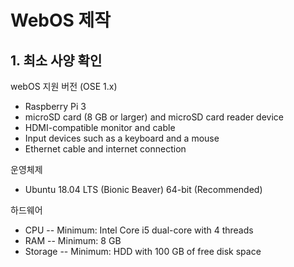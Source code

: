 # WebOS 제작
## 1. 최소 사양 확인

webOS 지원 버전 (OSE 1.x)
- Raspberry Pi 3
- microSD card (8 GB or larger) and microSD card reader device
- HDMI-compatible monitor and cable
- Input devices such as a keyboard and a mouse
- Ethernet cable and internet connection

운영체제
- Ubuntu 18.04 LTS (Bionic Beaver) 64-bit (Recommended)

하드웨어
- CPU
-- Minimum: Intel Core i5 dual-core with 4 threads
- RAM
-- Minimum: 8 GB
- Storage
-- Minimum: HDD with 100 GB of free disk space
